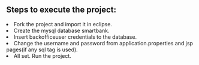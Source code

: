 ## Steps to execute the project:
<li> Fork the project and import it in eclipse.
<li> Create the mysql database smartbank.
<li> Insert backofficeuser credentials to the database.
<li> Change the username and password from application.properties and jsp pages(if any sql tag is used).
<li> All set. Run the project.
